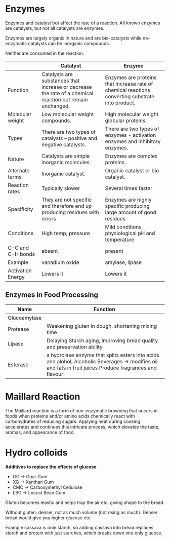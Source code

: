 # Enzymes

Enzymes and catalyst bot affect the rate of a reaction. All known enzymes are catalysts, but not all catalysts are enzymes.

Enzymes are largely organic in nature and are bio-catalysts while no-enzymatic catalysts can be inorganic compounds.

Neither are consumed in the reaction.

|    | Catalyst | Enzyme |
| --- | --- | --- |
| Function	| Catalysts are substances that increase or decrease the rate of a chemical reaction but remain unchanged.	| Enzymes are proteins that increase rate of chemical reactions converting substrate into product. |
| Molecular weight	| Low molecular weight compounds.	|High molecular weight globular proteins. |
| Types	| There are two types of catalysts – positive and negative catalysts. |	There are two types of enzymes - activation enzymes and inhibitory enzymes. |
| Nature |	Catalysts are simple inorganic molecules. |	Enzymes are complex proteins. |
| Alternate terms |	Inorganic catalyst. |	Organic catalyst or bio catalyst. |
| Reaction rates |	Typically slower |	Several times faster |
| Specificity |	They are not specific and therefore end up producing residues with errors |	Enzymes are highly specific producing large amount of good residues |
| Conditions |	High temp, pressure	| Mild conditions, physiological pH and temperature |
| C-C and C-H bonds | absent |	present |
| Example |	vanadium oxide | amylase, lipase |
| Activation Energy	| Lowers it	| Lowers it |


## Enzymes in Food Processing

| Name | Function |
| --- | --- |
| Glucoamylase |    |
| Protease | Weakening gluten in dough, shortening mixing time |
| Lipase | Delaying Starch aging, Improving bread quality and preservation ability |
| Esterase | a hydrolase enzyme that splits esters into acids and alohol, Alcoholic Beverages -> modifies oil and fats in fruit juices Produce fragrances and flavour |


# Maillard Reaction

The Maillard reaction is a form of non-enzymatic browning that occurs in foods when proteins and/or amino acids chemically react with carbohydrates of reducing sugars. Applying heat during cooking accelerates and continues this intricate process, which elevates the taste, aromas, and appearance of food.

# Hydro colloids

**Additives to replace the effects of glucose**

* GG -> Guar Gum
* XG -> Xanthan Gum
* CMC -> Carboxymethyl Cellulose
* LBG -> Locust Bean Gum



Gluten becomes elastic and helps trap the air etc. giving shape to the bread.

Without gluten: denser, not as much volume (not rising as much). Denser bread would give you higher glucose etc.

Example cassava is only starch, so adding cassava into bread replaces starch and protein with just starches, which breaks down into only glucose.

